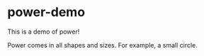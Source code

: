 # power-demo

This is a demo of power!

Power comes in all shapes and sizes. For example, a small circle.
